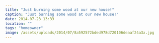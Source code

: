 ```yaml
---
title: "Just burning some wood at our new house!"
caption: "Just burning some wood at our new house!"
date: 2014-07-23 13:33
location: ""
tags: "homeowner"
image: /assets/uploads/2014/07/8a592572bded978d720106deaaf24a3a.jpg
---
```

